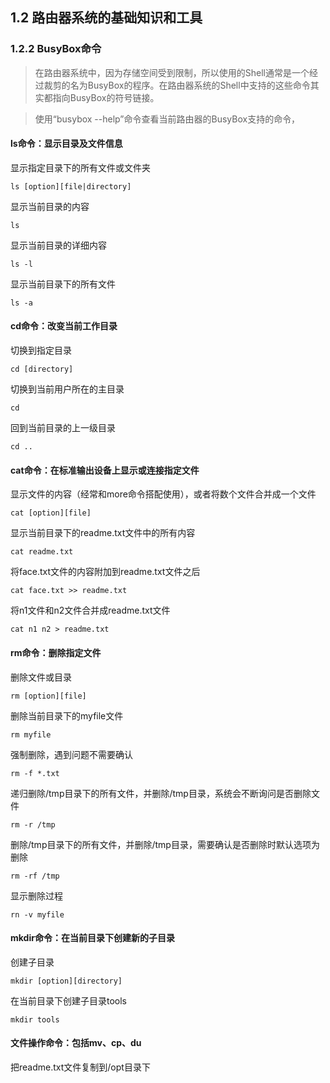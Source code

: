 ## 1.2 路由器系统的基础知识和工具
### 1.2.2 BusyBox命令
> 在路由器系统中，因为存储空间受到限制，所以使用的Shell通常是一个经过裁剪的名为BusyBox的程序。在路由器系统的Shell中支持的这些命令其实都指向BusyBox的符号链接。

> 使用“busybox --help”命令查看当前路由器的BusyBox支持的命令，

#### ls命令：显示目录及文件信息

显示指定目录下的所有文件或文件夹
    
    ls [option][file|directory]

显示当前目录的内容

    ls

显示当前目录的详细内容

    ls -l
    
显示当前目录下的所有文件

    ls -a
    
#### cd命令：改变当前工作目录
切换到指定目录

    cd [directory]
    
切换到当前用户所在的主目录

    cd

回到当前目录的上一级目录

    cd ..

#### cat命令：在标准输出设备上显示或连接指定文件
显示文件的内容（经常和more命令搭配使用），或者将数个文件合并成一个文件

    cat [option][file]
    
显示当前目录下的readme.txt文件中的所有内容

    cat readme.txt

将face.txt文件的内容附加到readme.txt文件之后
```
cat face.txt >> readme.txt
```
将n1文件和n2文件合并成readme.txt文件
```
cat n1 n2 > readme.txt
```

#### rm命令：删除指定文件
删除文件或目录

    rm [option][file]
    
删除当前目录下的myfile文件

    rm myfile

强制删除，遇到问题不需要确认

    rm -f *.txt

递归删除/tmp目录下的所有文件，并删除/tmp目录，系统会不断询问是否删除文件

    rm -r /tmp

删除/tmp目录下的所有文件，并删除/tmp目录，需要确认是否删除时默认选项为删除

    rm -rf /tmp

显示删除过程

    rn -v myfile                    
    
#### mkdir命令：在当前目录下创建新的子目录
创建子目录

    mkdir [option][directory]

在当前目录下创建子目录tools

    mkdir tools

#### 文件操作命令：包括mv、cp、du
把readme.txt文件复制到/opt目录下
















